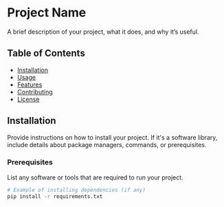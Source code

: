 # Project Name

A brief description of your project, what it does, and why it’s useful.

## Table of Contents

- [Installation](#installation)
- [Usage](#usage)
- [Features](#features)
- [Contributing](#contributing)
- [License](#license)

## Installation

Provide instructions on how to install your project. If it's a software library, include details about package managers, commands, or prerequisites.

### Prerequisites

List any software or tools that are required to run your project.

```bash
# Example of installing dependencies (if any)
pip install -r requirements.txt
